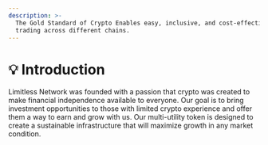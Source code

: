 ```yaml
---
description: >-
  The Gold Standard of Crypto Enables easy, inclusive, and cost-effective DEX
  trading across different chains.
---
```


# 💡 Introduction

Limitless Network was founded with a passion that crypto was created to make financial independence available to everyone. Our goal is to bring investment opportunities to those with limited crypto experience and offer them a way to earn and grow with us. Our multi-utility token is designed to create a sustainable infrastructure that will maximize growth in any market condition.

